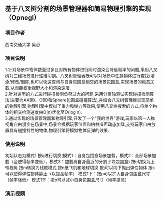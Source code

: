 ## 基于八叉树分割的场景管理器和简易物理引擎的实现（Opnegl）
### 项目作者
西南交通大学 吴忌 
### 项目说明  
1.针对场景中物体数量过多且对所有物体进行同时渲染会降低帧率的问题,采用八叉树对三维场景进行递推切割。八叉树管理器既可以对场景中任意物体进行查找/增添/修改/删除,也可以快速查询与自身包围盒相交的场景包围盒,实现场景的动态加载,从而能权衡视野大小和渲染速度.  
2.针对遍历的方式进行碰撞检测负荷过大的问题,采用分离轴测试实现碰撞检测算法(主要为AABB、OBB和Sphere包围盒碰撞算法),并结合八叉树管理器实现简单的物理引擎,物理引擎中模拟了重力和弹力等效果,使用八叉树搜索的方式,将单个物体的相交检测速度由O(n)优化至O(log n).    
3.通过实现的场景管理器和物理引擎,开发了一个"我的世界"游戏,玩家以第一人称视角自由漫步在场景中,场景会根据玩家位置和柏林噪声动态加载,支持玩家自由放置具有碰撞特性的物体,物理引擎将模拟物体反弹的效果.  
### 使用说明
初始状态为模式1
按q进行切换(模式1：自身包围盒场景加载，模式2：全部场景加载（会使得帧率变低），模式3：加载离自身最近的分割子块包围盒)
按e切换为上帝视角
按m转换为线框模式
按n纸飞机和地球切换
按j可以向下抛出弹性物体
按k可以使得弹性物体静止（以提高帧率）
模式1下：按p可以扩大自身包围盒尺寸（帧率降低）
模式1下：按o可以减小自身包围盒尺寸（帧率提高）
### 演示视频
